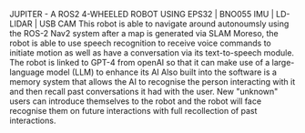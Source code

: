 JUPITER - A ROS2 4-WHEELED ROBOT USING EPS32 | BNO055 IMU | LD-LIDAR | USB CAM
This robot is able to navigate around autonoumsly using the ROS-2 Nav2 system after a map is generated via SLAM
Moreso, the robot is able to use speech recognition to receive voice commands to initiate motion as well as have
a conversation via its text-to-speech module.  
The robot is linked to GPT-4 from openAI so that it can make use of a large-language model (LLM) to enhance its AI
Also built into the software is a memory system that allows the AI to recognise the person interacting with it and
then recall past conversations it had with the user.  New "unknown" users can introduce themselves to the robot and
the robot will face recognise them on future interactions with full recollection of past interactions.